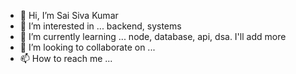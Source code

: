 - 👋 Hi, I’m Sai Siva Kumar
- 👀 I’m interested in ... backend, systems
- 🌱 I’m currently learning ... node, database, api, dsa. I'll add more
- 💞️ I’m looking to collaborate on ...
- 📫 How to reach me ... 

<!---
SaiSivaKumar-0906/SaiSivaKumar-0906 is a ✨ special ✨ repository because its `README.md` (this file) appears on your GitHub profile.
You can click the Preview link to take a look at your changes.
--->
